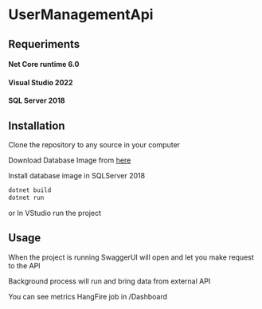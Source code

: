 # UserManagementApi

## Requeriments

#### Net Core runtime 6.0
#### Visual Studio 2022
#### SQL Server 2018


## Installation

Clone the repository to any source in your computer

Download Database Image from [here](https://drive.google.com/file/d/18VG9k5llfQnP0WDAvmVzUDVhgCVUs7VI/view?usp=sharing)

Install database image in SQLServer 2018



```bash
dotnet build
dotnet run
```

or In VStudio run the project

## Usage

When the project is running SwaggerUI will open and let you make request to the API

Background process will run and bring data from external API

You can see metrics HangFire job in /Dashboard
